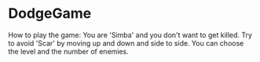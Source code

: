 # DodgeGame
How to play the game:
You are 'Simba' and you don't want to get killed.
Try to avoid 'Scar' by moving up and down and side to side.
You can choose the level and the number of enemies.
